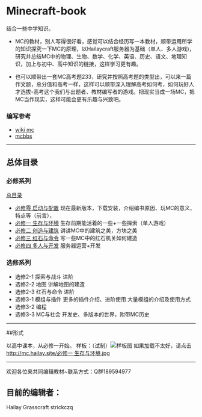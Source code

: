 # Minecraft-book 
结合一些中学知识。

* MC的教材，别人写得很好看，感觉可以结合经历写一本教材，顺带运用所学的知识探究一下MC的原理，以Hailaycraft服务器为基础（单人、多人游戏)，研究并总结MC中的物理、生物、数学、化学、英语、历史、语文、地理知识，加上与初中、高中知识的链接，这样学习更有趣。

* 也可以顺带出一套MC高考题233，研究并按照高考题的类型出，可以来一篇作文题，总分值和高考一样，这样可以顺带深入理解高考如何考，如何玩好人才选拔-高考这个我们与出题者、教材编写者的游戏。把现实当成一场MC，把MC当作现实，这样可能会更有乐趣与兴致吧。

### 编写参考
* [wiki mc](https://minecraft-zh.gamepedia.com/Minecraft_Wiki)
* [mcbbs](http://www.mcbbs.net)

***
## 总体目录

### 必修系列
[总目录](https://github.com/Hailaycraft/Minecraft-Learning-note/blob/master/%E6%80%BB%E7%9B%AE%E5%BD%95.md)
- [必修零 启动与配置](https://github.com/Hailaycraft/Minecraft-Learning-note/blob/master/%E5%BF%85%E4%BF%AE%E9%9B%B6%20%E5%90%AF%E5%8A%A8%E4%B8%8E%E9%85%8D%E7%BD%AE.md) 现在最新版本，下载安装，介绍编书原因、玩MC的意义、特点等（前言），
- [必修一 生存与环境](https://github.com/Hailaycraft/Minecraft-Learning-note/blob/master/%E5%BF%85%E4%BF%AE%E4%B8%80%20%E7%94%9F%E5%AD%98%E4%B8%8E%E7%8E%AF%E5%A2%83.md) 生存前期能活着的一些+一些探索（单人游戏）
- [必修二 创造与建筑](https://github.com/Hailaycraft/Minecraft-Learning-note/blob/master/%E5%BF%85%E4%BF%AE%E4%BA%8C%20%E5%88%9B%E9%80%A0%E4%B8%8E%E5%BB%BA%E7%AD%91.md)  讲讲MC中的建筑之美，方块之美 
- [必修三 红石与命令](https://github.com/Hailaycraft/Minecraft-Learning-note/blob/master/%E5%BF%85%E4%BF%AE%E4%B8%89%20%E7%BA%A2%E7%9F%B3%E4%B8%8E%E5%91%BD%E4%BB%A4.md) 写一些MC中的红石机关如何建造
- [必修四 多人与开发](https://github.com/Hailaycraft/Minecraft-Learning-note/blob/master/%E5%BF%85%E4%BF%AE%E5%9B%9B%20%20%E5%A4%9A%E4%BA%BA%E4%B8%8E%E5%BC%80%E5%8F%91.md)   服务器运营+开发

### 选修系列

- 选修2-1 探索与战斗 进阶
- 选修2-2 地图 讲解地图的建造
- 选修2-3 红石与命令 进阶
- 选修3-1 模组与插件 更多的插件介绍、进阶使用 大量模组的介绍及使用方式
- 选修3-2 编程
- 选修3-3 MC与社会 开发史、多版本的世界，附带MC历史

***

##形式

以高中课本，从必修一开始。
样板：（试制）![样板图](https://i.loli.net/2018/04/21/5adaa73a41666.jpg)
如果加载不太好，请点击[http://mc.hailay.site/必修一 生存与环境.jpg](http://mc.hailay.site/%E5%BF%85%E4%BF%AE%E4%B8%80%20%E7%94%9F%E5%AD%98%E4%B8%8E%E7%8E%AF%E5%A2%83.jpg)

***
欢迎各位来共同编辑教材~联系方式：Q群189594977



## 目前的编辑者：

Hailay Grasscraft strickczq
